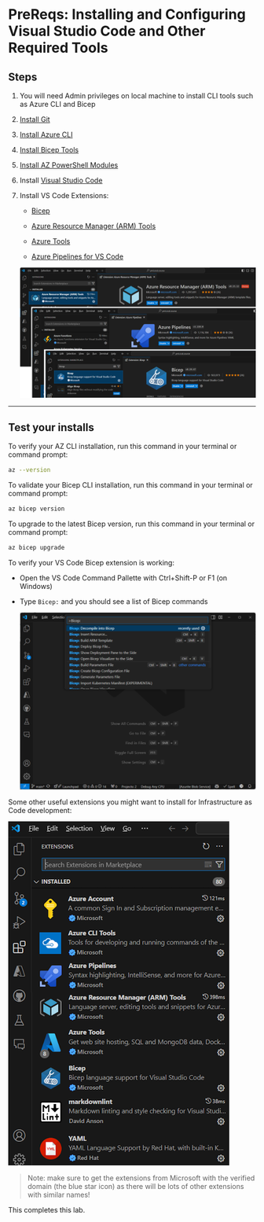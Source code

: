 # PreReqs: Installing and Configuring Visual Studio Code and Other Required Tools

## Steps

1. You will need Admin privileges on local machine to install CLI tools such as Azure CLI and Bicep

1. [Install Git](https://github.com/git-guides/install-git)

1. [Install Azure CLI](https://learn.microsoft.com/en-us/cli/azure/install-azure-cli)

1. [Install Bicep Tools](https://learn.microsoft.com/en-us/azure/azure-resource-manager/bicep/install)

1. [Install AZ PowerShell Modules](https://learn.microsoft.com/en-us/powershell/azure/install-azure-powershell)

1. Install [Visual Studio Code](https://code.visualstudio.com/download)

1. Install VS Code Extensions:
   - [Bicep](https://marketplace.visualstudio.com/items?itemName=ms-azuretools.vscode-bicep)

   - [Azure Resource Manager (ARM) Tools](https://marketplace.visualstudio.com/items?itemName=msazurermtools.azurerm-vscode-tools)

   - [Azure Tools](https://marketplace.visualstudio.com/items?itemName=ms-vscode.vscode-node-azure-pack)

   - [Azure Pipelines for VS Code](https://marketplace.visualstudio.com/items?itemName=ms-azure-devops.azure-pipelines)

   ![VS Code Extensions](img/200_vscode_extensions.png)

---

## Test your installs

To verify your AZ CLI installation, run this command in your terminal or command prompt:

``` bash
az --version
```

To validate your Bicep CLI installation, run this command in your terminal or command prompt:

``` bash
az bicep version
```

To upgrade to the latest Bicep version, run this command in your terminal or command prompt:

``` bash
az bicep upgrade
```

To verify your VS Code Bicep extension is working:

- Open the VS Code Command Pallette with Ctrl+Shift-P or F1 (on Windows)
- Type `Bicep:` and you should see a list of Bicep commands

  ![VS Code Bicep](img/210_vscode_Bicep.png)

Some other useful extensions you might want to install for Infrastructure as Code development:
  
  ![VS Code Extensions](img/220_vscode_Extensions.png)

> Note: make sure to get the extensions from Microsoft with the verified domain (the blue star icon) as there will be lots of other extensions with similar names!

<!-- ------------------------------------------------------------------------------------------ -->

This completes this lab.

